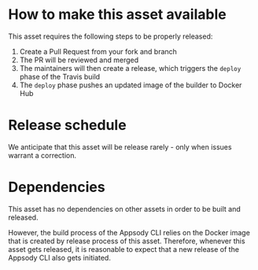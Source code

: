 # How to make this asset available
This asset requires the following steps to be properly released:
1) Create a Pull Request from your fork and branch
1) The PR will be reviewed and merged
1) The maintainers will then create a release, which triggers the `deploy` phase of the Travis build
1) The `deploy` phase pushes an updated image of the builder to Docker Hub

# Release schedule
We anticipate that this asset will be release rarely - only when issues warrant a correction.

# Dependencies
This asset has no dependencies on other assets in order to be built and released.

However, the build process of the Appsody CLI relies on the Docker image that is created by release process of this asset. Therefore, whenever this asset gets released, it is reasonable to expect that a new release of the Appsody CLI also gets initiated.